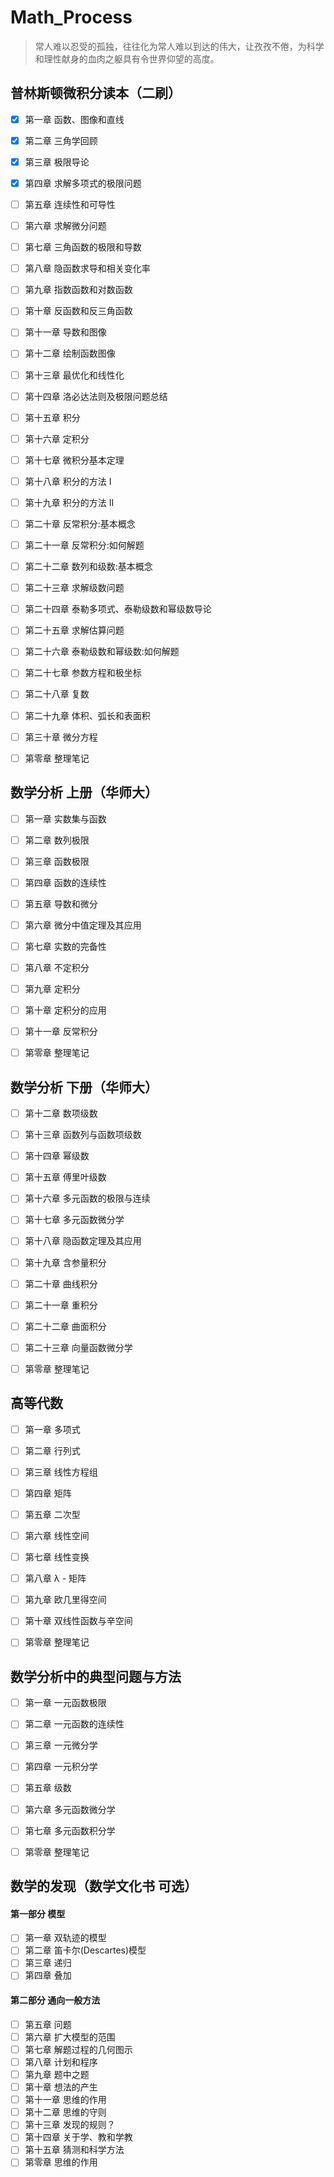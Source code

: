 # Math_Process

> 常人难以忍受的孤独，往往化为常人难以到达的伟大，让孜孜不倦，为科学和理性献身的血肉之躯具有令世界仰望的高度。

## 普林斯顿微积分读本（二刷）

- [x] 第一章 函数、图像和直线
- [x] 第二章 三角学回顾
- [x] 第三章 极限导论
- [x] 第四章 求解多项式的极限问题
- [ ] 第五章 连续性和可导性
- [ ] 第六章 求解微分问题
- [ ] 第七章 三角函数的极限和导数
- [ ] 第八章 隐函数求导和相关变化率
- [ ] 第九章 指数函数和对数函数
- [ ] 第十章 反函数和反三角函数
- [ ] 第十一章 导数和图像
- [ ] 第十二章 绘制函数图像
- [ ] 第十三章 最优化和线性化
- [ ] 第十四章 洛必达法则及极限问题总结
- [ ] 第十五章 积分
- [ ] 第十六章 定积分
- [ ] 第十七章 微积分基本定理
- [ ] 第十八章 积分的方法 Ⅰ
- [ ] 第十九章 积分的方法 Ⅱ
- [ ] 第二十章 反常积分:基本概念
- [ ] 第二十一章 反常积分:如何解题
- [ ] 第二十二章 数列和级数:基本概念
- [ ] 第二十三章 求解级数问题
- [ ] 第二十四章 泰勒多项式、泰勒级数和幂级数导论
- [ ] 第二十五章 求解估算问题
- [ ] 第二十六章 泰勒级数和幂级数:如何解题
- [ ] 第二十七章 参数方程和极坐标
- [ ] 第二十八章 复数
- [ ] 第二十九章 体积、弧长和表面积
- [ ] 第三十章 微分方程
- [ ] 第零章 整理笔记


## 数学分析 上册（华师大）

- [ ] 第一章 实数集与函数
- [ ] 第二章 数列极限
- [ ] 第三章 函数极限
- [ ] 第四章 函数的连续性
- [ ] 第五章 导数和微分
- [ ] 第六章 微分中值定理及其应用
- [ ] 第七章 实数的完备性
- [ ] 第八章 不定积分
- [ ] 第九章 定积分
- [ ] 第十章 定积分的应用
- [ ] 第十一章 反常积分
- [ ] 第零章 整理笔记


## 数学分析 下册（华师大）

- [ ] 第十二章 数项级数
- [ ] 第十三章 函数列与函数项级数
- [ ] 第十四章 幂级数
- [ ] 第十五章 傅里叶级数
- [ ] 第十六章 多元函数的极限与连续
- [ ] 第十七章 多元函数微分学
- [ ] 第十八章 隐函数定理及其应用
- [ ] 第十九章 含参量积分
- [ ] 第二十章 曲线积分
- [ ] 第二十一章 重积分
- [ ] 第二十二章 曲面积分
- [ ] 第二十三章 向量函数微分学
- [ ] 第零章 整理笔记


## 高等代数

- [ ] 第一章 多项式
- [ ] 第二章 行列式
- [ ] 第三章 线性方程组
- [ ] 第四章 矩阵
- [ ] 第五章 二次型
- [ ] 第六章 线性空间
- [ ] 第七章 线性变换
- [ ] 第八章 λ - 矩阵
- [ ] 第九章 欧几里得空间
- [ ] 第十章 双线性函数与辛空间
- [ ] 第零章 整理笔记


## 数学分析中的典型问题与方法

- [ ] 第一章 一元函数极限
- [ ] 第二章 一元函数的连续性
- [ ] 第三章 一元微分学
- [ ] 第四章 一元积分学
- [ ] 第五章 级数
- [ ] 第六章 多元函数微分学
- [ ] 第七章 多元函数积分学
- [ ] 第零章 整理笔记


## 数学的发现（数学文化书 可选）

#### 第一部分 模型

- [ ] 第一章 双轨迹的模型
- [ ] 第二章 笛卡尔(Descartes)模型
- [ ] 第三章 递归
- [ ] 第四章 叠加

#### 第二部分 通向一般方法

- [ ] 第五章 问题
- [ ] 第六章 扩大模型的范围
- [ ] 第七章 解题过程的几何图示
- [ ] 第八章 计划和程序
- [ ] 第九章 题中之题
- [ ] 第十章 想法的产生
- [ ] 第十一章 思维的作用
- [ ] 第十二章 思维的守则
- [ ] 第十三章 发现的规则？
- [ ] 第十四章 关于学、教和学教
- [ ] 第十五章 猜测和科学方法
- [ ] 第零章 思维的作用
